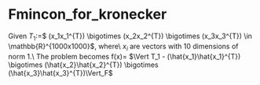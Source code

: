 # Fmincon_for_kronecker

Given $T_1$:=$ (x_1x_1^{T}) \bigotimes (x_2x_2^{T}) \bigotimes (x_3x_3^{T}) \in \mathbb{R}^{1000x1000}$, where\\ 
$x_i$ are vectors with 10 dimensions of norm 1.\\
The problem becomes f(x)= $\Vert T_1 -  (\hat{x_1}\hat{x_1}^{T}) \bigotimes (\hat{x_2}\hat{x_2}^{T}) \bigotimes (\hat{x_3}\hat{x_3}^{T})\Vert_F$
